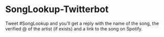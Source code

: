 # SongLookup-Twitterbot
Tweet #SongLookup and you'll get a reply with the name of the song, the verified @ of the artist (if exists) and a link to the song on Spotify.

